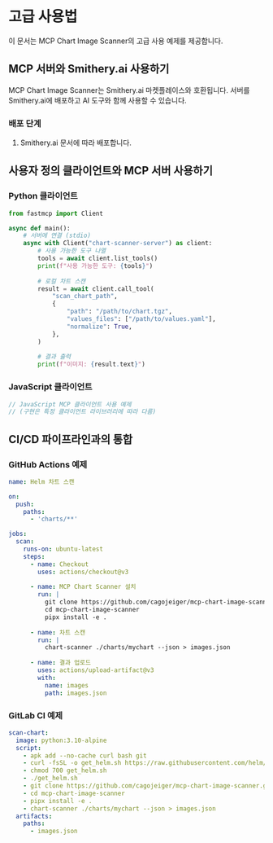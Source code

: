 # 고급 사용법

이 문서는 MCP Chart Image Scanner의 고급 사용 예제를 제공합니다.

## MCP 서버와 Smithery.ai 사용하기

MCP Chart Image Scanner는 Smithery.ai 마켓플레이스와 호환됩니다. 서버를 Smithery.ai에 배포하고 AI 도구와 함께 사용할 수 있습니다.

### 배포 단계

1. Smithery.ai 문서에 따라 배포합니다.

## 사용자 정의 클라이언트와 MCP 서버 사용하기

### Python 클라이언트

```python
from fastmcp import Client

async def main():
    # 서버에 연결 (stdio)
    async with Client("chart-scanner-server") as client:
        # 사용 가능한 도구 나열
        tools = await client.list_tools()
        print(f"사용 가능한 도구: {tools}")
        
        # 로컬 차트 스캔
        result = await client.call_tool(
            "scan_chart_path",
            {
                "path": "/path/to/chart.tgz",
                "values_files": ["/path/to/values.yaml"],
                "normalize": True,
            },
        )
        
        # 결과 출력
        print(f"이미지: {result.text}")
```

### JavaScript 클라이언트

```javascript
// JavaScript MCP 클라이언트 사용 예제
// (구현은 특정 클라이언트 라이브러리에 따라 다름)
```

## CI/CD 파이프라인과의 통합

### GitHub Actions 예제

```yaml
name: Helm 차트 스캔

on:
  push:
    paths:
      - 'charts/**'

jobs:
  scan:
    runs-on: ubuntu-latest
    steps:
      - name: Checkout
        uses: actions/checkout@v3
      
      - name: MCP Chart Scanner 설치
        run: |
          git clone https://github.com/cagojeiger/mcp-chart-image-scanner.git
          cd mcp-chart-image-scanner
          pipx install -e .
      
      - name: 차트 스캔
        run: |
          chart-scanner ./charts/mychart --json > images.json
      
      - name: 결과 업로드
        uses: actions/upload-artifact@v3
        with:
          name: images
          path: images.json
```

### GitLab CI 예제

```yaml
scan-chart:
  image: python:3.10-alpine
  script:
    - apk add --no-cache curl bash git
    - curl -fsSL -o get_helm.sh https://raw.githubusercontent.com/helm/helm/main/scripts/get-helm-3
    - chmod 700 get_helm.sh
    - ./get_helm.sh
    - git clone https://github.com/cagojeiger/mcp-chart-image-scanner.git
    - cd mcp-chart-image-scanner
    - pipx install -e .
    - chart-scanner ./charts/mychart --json > images.json
  artifacts:
    paths:
      - images.json
```

